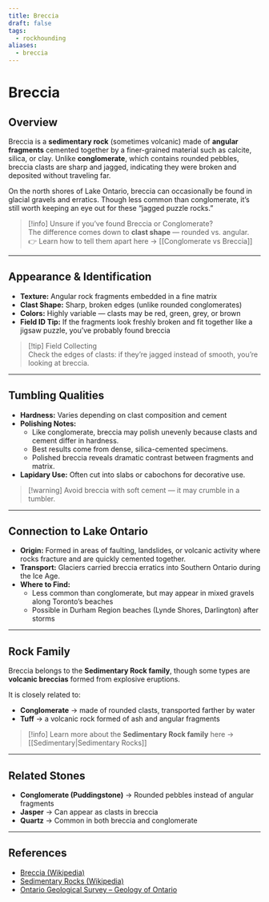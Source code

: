 ```yaml
---
title: Breccia
draft: false
tags:
  - rockhounding
aliases:
  - breccia
---
```

# Breccia

## Overview
Breccia is a **sedimentary rock** (sometimes volcanic) made of **angular fragments** cemented together by a finer-grained material such as calcite, silica, or clay. Unlike **conglomerate**, which contains rounded pebbles, breccia clasts are sharp and jagged, indicating they were broken and deposited without traveling far.  

On the north shores of Lake Ontario, breccia can occasionally be found in glacial gravels and erratics. Though less common than conglomerate, it’s still worth keeping an eye out for these “jagged puzzle rocks.”

> [!info] Unsure if you’ve found Breccia or Conglomerate?  
> The difference comes down to **clast shape** — rounded vs. angular.  
> 👉 Learn how to tell them apart here → [[Conglomerate vs Breccia]]

---

## Appearance & Identification
- **Texture:** Angular rock fragments embedded in a fine matrix  
- **Clast Shape:** Sharp, broken edges (unlike rounded conglomerates)  
- **Colors:** Highly variable — clasts may be red, green, grey, or brown  
- **Field ID Tip:** If the fragments look freshly broken and fit together like a jigsaw puzzle, you’ve probably found breccia  

> [!tip] Field Collecting  
> Check the edges of clasts: if they’re jagged instead of smooth, you’re looking at breccia.  

---

## Tumbling Qualities
- **Hardness:** Varies depending on clast composition and cement  
- **Polishing Notes:**  
  - Like conglomerate, breccia may polish unevenly because clasts and cement differ in hardness.  
  - Best results come from dense, silica-cemented specimens.  
  - Polished breccia reveals dramatic contrast between fragments and matrix.  
- **Lapidary Use:** Often cut into slabs or cabochons for decorative use.  

> [!warning] Avoid breccia with soft cement — it may crumble in a tumbler.  

---

## Connection to Lake Ontario
- **Origin:** Formed in areas of faulting, landslides, or volcanic activity where rocks fracture and are quickly cemented together.  
- **Transport:** Glaciers carried breccia erratics into Southern Ontario during the Ice Age.  
- **Where to Find:**  
  - Less common than conglomerate, but may appear in mixed gravels along Toronto’s beaches  
  - Possible in Durham Region beaches (Lynde Shores, Darlington) after storms  

---

## Rock Family
Breccia belongs to the **Sedimentary Rock family**, though some types are **volcanic breccias** formed from explosive eruptions.  

It is closely related to:  
- **Conglomerate** → made of rounded clasts, transported farther by water  
- **Tuff** → a volcanic rock formed of ash and angular fragments  

> [!info] Learn more about the **Sedimentary Rock family** here → [[Sedimentary|Sedimentary Rocks]]  

---

## Related Stones
- **Conglomerate (Puddingstone)** → Rounded pebbles instead of angular fragments  
- **Jasper** → Can appear as clasts in breccia  
- **Quartz** → Common in both breccia and conglomerate  

---

## References
- [Breccia (Wikipedia)](https://en.wikipedia.org/wiki/Breccia)  
- [Sedimentary Rocks (Wikipedia)](https://en.wikipedia.org/wiki/Sedimentary_rock)  
- [Ontario Geological Survey – Geology of Ontario](https://www.ontario.ca/page/geology-ontario)  
